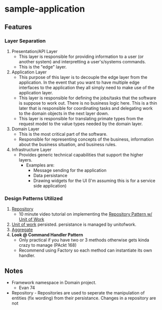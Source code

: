 # sample-application

## Features
### Layer Separation
 1. Presentation/API Layer
    * This layer is responsible for providing information to a user (or another system) and interpretting a user's/systems commands.
    * This is the "edge" layer.
 2. Application Layer
    * This purpose of this layer is to decouple the edge layer from the application.  In the event that you want to have multiple edge interfaces to the application they all simply need to make use of the application layer.
    * This layer is responsible for defining the jobs/tasks that the software is suppose to work out.  There is no business logic here.  This is a thin later that is responsible for coordinating tasks and delegating work to the domain objects in the next layer down.
    * This layer is responsible for translating primate types from the request model to the value types needed by the domain layer.
 3. Domain Layer
    * This is the most critical part of the software.
    * Responsible for representing concepts of the business, information about the business situation, and business rules.
 4. Infrastructure Layer
    * Provides generic technical capabilities that support the higher layers.
      * Examples are:
        * Message sending for the application
        * Data persistance
        * Drawing widgets for the UI (I'm assuming this is for a service side application)


### Design Patterns Utilized
1. [Repository](https://docs.microsoft.com/en-us/dotnet/architecture/microservices/microservice-ddd-cqrs-patterns/infrastructure-persistence-layer-design)
   * 10 minute video tutorial on implementing the [Repository Pattern w/ Unit of Work](https://youtube.com/watch?v=rtXpYpZdOzM)
2. [Unit of work](https://www.martinfowler.com/eaaCatalog/unitOfWork.html)
 persisted.  persistance is managed by unitofwork.
3. [Aggregate](https://www.martinfowler.com/bliki/DDD_Aggregate.html)
4. **Look @ Command Handler Pattern**
   * Only practical if you have two or 3 methods otherwise gets kinda crazy to manage (PAckt 168)
   * Recommend using Factory so each method can instantiate its own handler.

## Notes
* Framework namespace in Domain project.
  * Evan 74
* Repository - Repositories are used to seperate the manipulation of entities (fix wording) from their persistance.  Changes in a repository are not


